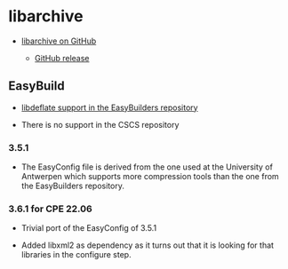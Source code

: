 # libarchive

  * [libarchive on GitHub](https://github.com/libarchive/libarchive)

      * [GitHub release](https://github.com/libarchive/libarchive/releases)

## EasyBuild

  * [libdeflate support in the EasyBuilders repository](https://github.com/easybuilders/easybuild-easyconfigs/tree/develop/easybuild/easyconfigs/l/libarchive)

  * There is no support in the CSCS repository

### 3.5.1

  * The EasyConfig file is derived from the one used at the University of
    Antwerpen which supports more compression tools than the one from the
    EasyBuilders repository.

### 3.6.1 for CPE 22.06

  * Trivial port of the EasyConfig of 3.5.1

  * Added libxml2 as dependency as it turns out that it is looking for that
    libraries in the configure step.
